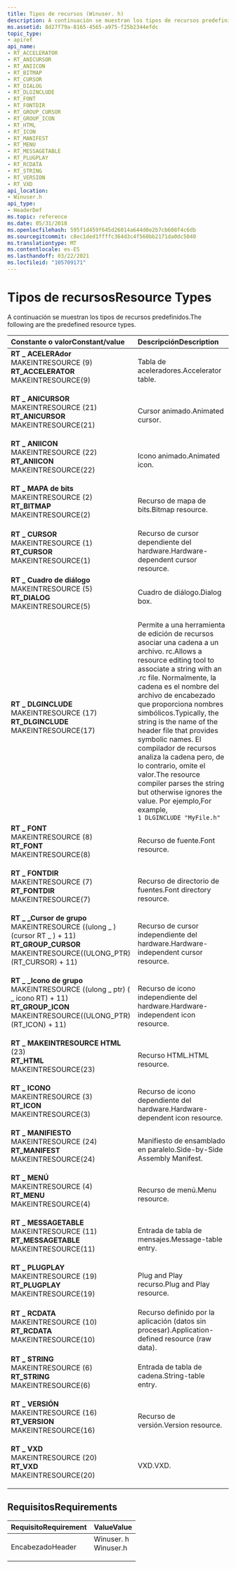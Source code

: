 ```yaml
---
title: Tipos de recursos (Winuser. h)
description: A continuación se muestran los tipos de recursos predefinidos.
ms.assetid: 8d27f79a-8165-4565-a975-f25b2344efdc
topic_type:
- apiref
api_name:
- RT_ACCELERATOR
- RT_ANICURSOR
- RT_ANIICON
- RT_BITMAP
- RT_CURSOR
- RT_DIALOG
- RT_DLGINCLUDE
- RT_FONT
- RT_FONTDIR
- RT_GROUP_CURSOR
- RT_GROUP_ICON
- RT_HTML
- RT_ICON
- RT_MANIFEST
- RT_MENU
- RT_MESSAGETABLE
- RT_PLUGPLAY
- RT_RCDATA
- RT_STRING
- RT_VERSION
- RT_VXD
api_location:
- Winuser.h
api_type:
- HeaderDef
ms.topic: reference
ms.date: 05/31/2018
ms.openlocfilehash: 595f1d459f645d26014a644d0e2b7cb608f4c6db
ms.sourcegitcommit: c8ec1ded1ffffc364d3c4f560bb2171da0dc5040
ms.translationtype: MT
ms.contentlocale: es-ES
ms.lasthandoff: 03/22/2021
ms.locfileid: "105709171"
---
```

# <a name="resource-types"></a><span data-ttu-id="d2410-103">Tipos de recursos</span><span class="sxs-lookup"><span data-stu-id="d2410-103">Resource Types</span></span>

<span data-ttu-id="d2410-104">A continuación se muestran los tipos de recursos predefinidos.</span><span class="sxs-lookup"><span data-stu-id="d2410-104">The following are the predefined resource types.</span></span>



| <span data-ttu-id="d2410-105">Constante o valor</span><span class="sxs-lookup"><span data-stu-id="d2410-105">Constant/value</span></span>                                                                                                                                                                                                                                                           | <span data-ttu-id="d2410-106">Descripción</span><span class="sxs-lookup"><span data-stu-id="d2410-106">Description</span></span>                                                                                                                                                                                                                                                                                      |
|:-------------------------------------------------------------------------------------------------------------------------------------------------------------------------------------------------------------------------------------------------------------------------|:-------------------------------------------------------------------------------------------------------------------------------------------------------------------------------------------------------------------------------------------------------------------------------------------------|
| <span id="RT_ACCELERATOR"></span><span id="rt_accelerator"></span><dl> <span data-ttu-id="d2410-107"><dt>**RT \_ ACELERAdor**</dt> <dt>MAKEINTRESOURCE (9)</dt></span><span class="sxs-lookup"><span data-stu-id="d2410-107"><dt>**RT\_ACCELERATOR**</dt> <dt>MAKEINTRESOURCE(9)</dt></span></span> </dl>                                 | <span data-ttu-id="d2410-108">Tabla de aceleradores.</span><span class="sxs-lookup"><span data-stu-id="d2410-108">Accelerator table.</span></span><br/>                                                                                                                                                                                                                                                                    |
| <span id="RT_ANICURSOR"></span><span id="rt_anicursor"></span><dl> <span data-ttu-id="d2410-109"><dt>**RT \_ ANICURSOR**</dt> <dt>MAKEINTRESOURCE (21)</dt></span><span class="sxs-lookup"><span data-stu-id="d2410-109"><dt>**RT\_ANICURSOR**</dt> <dt>MAKEINTRESOURCE(21)</dt></span></span> </dl>                                      | <span data-ttu-id="d2410-110">Cursor animado.</span><span class="sxs-lookup"><span data-stu-id="d2410-110">Animated cursor.</span></span><br/>                                                                                                                                                                                                                                                                      |
| <span id="RT_ANIICON"></span><span id="rt_aniicon"></span><dl> <span data-ttu-id="d2410-111"><dt>**RT \_ ANIICON**</dt> <dt>MAKEINTRESOURCE (22)</dt></span><span class="sxs-lookup"><span data-stu-id="d2410-111"><dt>**RT\_ANIICON**</dt> <dt>MAKEINTRESOURCE(22)</dt></span></span> </dl>                                            | <span data-ttu-id="d2410-112">Icono animado.</span><span class="sxs-lookup"><span data-stu-id="d2410-112">Animated icon.</span></span><br/>                                                                                                                                                                                                                                                                        |
| <span id="RT_BITMAP"></span><span id="rt_bitmap"></span><dl> <span data-ttu-id="d2410-113"><dt>**RT \_ MAPA de bits**</dt> <dt>MAKEINTRESOURCE (2)</dt></span><span class="sxs-lookup"><span data-stu-id="d2410-113"><dt>**RT\_BITMAP**</dt> <dt>MAKEINTRESOURCE(2)</dt></span></span> </dl>                                                | <span data-ttu-id="d2410-114">Recurso de mapa de bits.</span><span class="sxs-lookup"><span data-stu-id="d2410-114">Bitmap resource.</span></span><br/>                                                                                                                                                                                                                                                                      |
| <span id="RT_CURSOR"></span><span id="rt_cursor"></span><dl> <span data-ttu-id="d2410-115"><dt>**RT \_ CURSOR**</dt> <dt>MAKEINTRESOURCE (1)</dt></span><span class="sxs-lookup"><span data-stu-id="d2410-115"><dt>**RT\_CURSOR**</dt> <dt>MAKEINTRESOURCE(1)</dt></span></span> </dl>                                                | <span data-ttu-id="d2410-116">Recurso de cursor dependiente del hardware.</span><span class="sxs-lookup"><span data-stu-id="d2410-116">Hardware-dependent cursor resource.</span></span><br/>                                                                                                                                                                                                                                                   |
| <span id="RT_DIALOG"></span><span id="rt_dialog"></span><dl> <span data-ttu-id="d2410-117"><dt>**RT \_ Cuadro de diálogo**</dt> <dt>MAKEINTRESOURCE (5)</dt></span><span class="sxs-lookup"><span data-stu-id="d2410-117"><dt>**RT\_DIALOG**</dt> <dt>MAKEINTRESOURCE(5)</dt></span></span> </dl>                                                | <span data-ttu-id="d2410-118">Cuadro de diálogo.</span><span class="sxs-lookup"><span data-stu-id="d2410-118">Dialog box.</span></span><br/>                                                                                                                                                                                                                                                                           |
| <span id="RT_DLGINCLUDE"></span><span id="rt_dlginclude"></span><dl> <span data-ttu-id="d2410-119"><dt>**RT \_ DLGINCLUDE**</dt> <dt>MAKEINTRESOURCE (17)</dt></span><span class="sxs-lookup"><span data-stu-id="d2410-119"><dt>**RT\_DLGINCLUDE**</dt> <dt>MAKEINTRESOURCE(17)</dt></span></span> </dl>                                   | <span data-ttu-id="d2410-120">Permite a una herramienta de edición de recursos asociar una cadena a un archivo. rc.</span><span class="sxs-lookup"><span data-stu-id="d2410-120">Allows a resource editing tool to associate a string with an .rc file.</span></span> <span data-ttu-id="d2410-121">Normalmente, la cadena es el nombre del archivo de encabezado que proporciona nombres simbólicos.</span><span class="sxs-lookup"><span data-stu-id="d2410-121">Typically, the string is the name of the header file that provides symbolic names.</span></span> <span data-ttu-id="d2410-122">El compilador de recursos analiza la cadena pero, de lo contrario, omite el valor.</span><span class="sxs-lookup"><span data-stu-id="d2410-122">The resource compiler parses the string but otherwise ignores the value.</span></span> <span data-ttu-id="d2410-123">Por ejemplo,</span><span class="sxs-lookup"><span data-stu-id="d2410-123">For example,</span></span> <br/> `1 DLGINCLUDE "MyFile.h"`<br/> |
| <span id="RT_FONT"></span><span id="rt_font"></span><dl> <span data-ttu-id="d2410-124"><dt>**RT \_ FONT**</dt> <dt>MAKEINTRESOURCE (8)</dt></span><span class="sxs-lookup"><span data-stu-id="d2410-124"><dt>**RT\_FONT**</dt> <dt>MAKEINTRESOURCE(8)</dt></span></span> </dl>                                                      | <span data-ttu-id="d2410-125">Recurso de fuente.</span><span class="sxs-lookup"><span data-stu-id="d2410-125">Font resource.</span></span><br/>                                                                                                                                                                                                                                                                        |
| <span id="RT_FONTDIR"></span><span id="rt_fontdir"></span><dl> <span data-ttu-id="d2410-126"><dt>**RT \_ FONTDIR**</dt> <dt>MAKEINTRESOURCE (7)</dt></span><span class="sxs-lookup"><span data-stu-id="d2410-126"><dt>**RT\_FONTDIR**</dt> <dt>MAKEINTRESOURCE(7)</dt></span></span> </dl>                                             | <span data-ttu-id="d2410-127">Recurso de directorio de fuentes.</span><span class="sxs-lookup"><span data-stu-id="d2410-127">Font directory resource.</span></span><br/>                                                                                                                                                                                                                                                              |
| <span id="RT_GROUP_CURSOR"></span><span id="rt_group_cursor"></span><dl> <span data-ttu-id="d2410-128"><dt>**RT \_ \_Cursor de grupo**</dt> <dt>MAKEINTRESOURCE ((ulong \_ ) (cursor RT \_ ) + 11)</dt></span><span class="sxs-lookup"><span data-stu-id="d2410-128"><dt>**RT\_GROUP\_CURSOR**</dt> <dt>MAKEINTRESOURCE((ULONG\_PTR)(RT\_CURSOR) + 11)</dt></span></span> </dl> | <span data-ttu-id="d2410-129">Recurso de cursor independiente del hardware.</span><span class="sxs-lookup"><span data-stu-id="d2410-129">Hardware-independent cursor resource.</span></span><br/>                                                                                                                                                                                                                                                 |
| <span id="RT_GROUP_ICON"></span><span id="rt_group_icon"></span><dl> <span data-ttu-id="d2410-130"><dt>**RT \_ \_Icono de grupo**</dt> <dt>MAKEINTRESOURCE ((ulong \_ ptr) ( \_ icono RT) + 11)</dt></span><span class="sxs-lookup"><span data-stu-id="d2410-130"><dt>**RT\_GROUP\_ICON**</dt> <dt>MAKEINTRESOURCE((ULONG\_PTR)(RT\_ICON) + 11)</dt></span></span> </dl>         | <span data-ttu-id="d2410-131">Recurso de icono independiente del hardware.</span><span class="sxs-lookup"><span data-stu-id="d2410-131">Hardware-independent icon resource.</span></span><br/>                                                                                                                                                                                                                                                   |
| <span id="RT_HTML"></span><span id="rt_html"></span><dl> <span data-ttu-id="d2410-132"><dt>**RT \_ MAKEINTRESOURCE HTML**</dt> <dt>(23)</dt></span><span class="sxs-lookup"><span data-stu-id="d2410-132"><dt>**RT\_HTML**</dt> <dt>MAKEINTRESOURCE(23)</dt></span></span> </dl>                                                     | <span data-ttu-id="d2410-133">Recurso HTML.</span><span class="sxs-lookup"><span data-stu-id="d2410-133">HTML resource.</span></span><br/>                                                                                                                                                                                                                                                                        |
| <span id="RT_ICON"></span><span id="rt_icon"></span><dl> <span data-ttu-id="d2410-134"><dt>**RT \_ ICONO**</dt> <dt>MAKEINTRESOURCE (3)</dt></span><span class="sxs-lookup"><span data-stu-id="d2410-134"><dt>**RT\_ICON**</dt> <dt>MAKEINTRESOURCE(3)</dt></span></span> </dl>                                                      | <span data-ttu-id="d2410-135">Recurso de icono dependiente del hardware.</span><span class="sxs-lookup"><span data-stu-id="d2410-135">Hardware-dependent icon resource.</span></span><br/>                                                                                                                                                                                                                                                     |
| <span id="RT_MANIFEST"></span><span id="rt_manifest"></span><dl> <span data-ttu-id="d2410-136"><dt>**RT \_ MANIFIESTO**</dt> <dt>MAKEINTRESOURCE (24)</dt></span><span class="sxs-lookup"><span data-stu-id="d2410-136"><dt>**RT\_MANIFEST**</dt> <dt>MAKEINTRESOURCE(24)</dt></span></span> </dl>                                         | <span data-ttu-id="d2410-137">Manifiesto de ensamblado en paralelo.</span><span class="sxs-lookup"><span data-stu-id="d2410-137">Side-by-Side Assembly Manifest.</span></span><br/>                                                                                                                                                                                                                                                       |
| <span id="RT_MENU"></span><span id="rt_menu"></span><dl> <span data-ttu-id="d2410-138"><dt>**RT \_ MENÚ**</dt> <dt>MAKEINTRESOURCE (4)</dt></span><span class="sxs-lookup"><span data-stu-id="d2410-138"><dt>**RT\_MENU**</dt> <dt>MAKEINTRESOURCE(4)</dt></span></span> </dl>                                                      | <span data-ttu-id="d2410-139">Recurso de menú.</span><span class="sxs-lookup"><span data-stu-id="d2410-139">Menu resource.</span></span><br/>                                                                                                                                                                                                                                                                        |
| <span id="RT_MESSAGETABLE"></span><span id="rt_messagetable"></span><dl> <span data-ttu-id="d2410-140"><dt>**RT \_ MESSAGETABLE**</dt> <dt>MAKEINTRESOURCE (11)</dt></span><span class="sxs-lookup"><span data-stu-id="d2410-140"><dt>**RT\_MESSAGETABLE**</dt> <dt>MAKEINTRESOURCE(11)</dt></span></span> </dl>                             | <span data-ttu-id="d2410-141">Entrada de tabla de mensajes.</span><span class="sxs-lookup"><span data-stu-id="d2410-141">Message-table entry.</span></span><br/>                                                                                                                                                                                                                                                                  |
| <span id="RT_PLUGPLAY"></span><span id="rt_plugplay"></span><dl> <span data-ttu-id="d2410-142"><dt>**RT \_ PLUGPLAY**</dt> <dt>MAKEINTRESOURCE (19)</dt></span><span class="sxs-lookup"><span data-stu-id="d2410-142"><dt>**RT\_PLUGPLAY**</dt> <dt>MAKEINTRESOURCE(19)</dt></span></span> </dl>                                         | <span data-ttu-id="d2410-143">Plug and Play recurso.</span><span class="sxs-lookup"><span data-stu-id="d2410-143">Plug and Play resource.</span></span><br/>                                                                                                                                                                                                                                                               |
| <span id="RT_RCDATA"></span><span id="rt_rcdata"></span><dl> <span data-ttu-id="d2410-144"><dt>**RT \_ RCDATA**</dt> <dt>MAKEINTRESOURCE (10)</dt></span><span class="sxs-lookup"><span data-stu-id="d2410-144"><dt>**RT\_RCDATA**</dt> <dt>MAKEINTRESOURCE(10)</dt></span></span> </dl>                                               | <span data-ttu-id="d2410-145">Recurso definido por la aplicación (datos sin procesar).</span><span class="sxs-lookup"><span data-stu-id="d2410-145">Application-defined resource (raw data).</span></span><br/>                                                                                                                                                                                                                                              |
| <span id="RT_STRING"></span><span id="rt_string"></span><dl> <span data-ttu-id="d2410-146"><dt>**RT \_ STRING**</dt> <dt>MAKEINTRESOURCE (6)</dt></span><span class="sxs-lookup"><span data-stu-id="d2410-146"><dt>**RT\_STRING**</dt> <dt>MAKEINTRESOURCE(6)</dt></span></span> </dl>                                                | <span data-ttu-id="d2410-147">Entrada de tabla de cadena.</span><span class="sxs-lookup"><span data-stu-id="d2410-147">String-table entry.</span></span><br/>                                                                                                                                                                                                                                                                   |
| <span id="RT_VERSION"></span><span id="rt_version"></span><dl> <span data-ttu-id="d2410-148"><dt>**RT \_ VERSIÓN**</dt> <dt>MAKEINTRESOURCE (16)</dt></span><span class="sxs-lookup"><span data-stu-id="d2410-148"><dt>**RT\_VERSION**</dt> <dt>MAKEINTRESOURCE(16)</dt></span></span> </dl>                                            | <span data-ttu-id="d2410-149">Recurso de versión.</span><span class="sxs-lookup"><span data-stu-id="d2410-149">Version resource.</span></span><br/>                                                                                                                                                                                                                                                                     |
| <span id="RT_VXD"></span><span id="rt_vxd"></span><dl> <span data-ttu-id="d2410-150"><dt>**RT \_ VXD**</dt> <dt>MAKEINTRESOURCE (20)</dt></span><span class="sxs-lookup"><span data-stu-id="d2410-150"><dt>**RT\_VXD**</dt> <dt>MAKEINTRESOURCE(20)</dt></span></span> </dl>                                                        | <span data-ttu-id="d2410-151">VXD.</span><span class="sxs-lookup"><span data-stu-id="d2410-151">VXD.</span></span><br/>                                                                                                                                                                                                                                                                                  |



## <a name="requirements"></a><span data-ttu-id="d2410-152">Requisitos</span><span class="sxs-lookup"><span data-stu-id="d2410-152">Requirements</span></span>



| <span data-ttu-id="d2410-153">Requisito</span><span class="sxs-lookup"><span data-stu-id="d2410-153">Requirement</span></span> | <span data-ttu-id="d2410-154">Value</span><span class="sxs-lookup"><span data-stu-id="d2410-154">Value</span></span> |
|-------------------|--------------------------------------------------------------------------------------|
| <span data-ttu-id="d2410-155">Encabezado</span><span class="sxs-lookup"><span data-stu-id="d2410-155">Header</span></span><br/> | <dl> <span data-ttu-id="d2410-156"><dt>Winuser. h</dt></span><span class="sxs-lookup"><span data-stu-id="d2410-156"><dt>Winuser.h</dt></span></span> </dl> |



 

 





